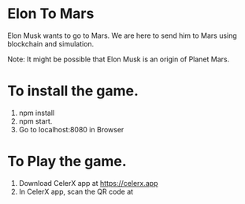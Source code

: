 # Elon To Mars
Elon Musk wants to go to Mars. We are here to send him to Mars using blockchain and simulation. 


Note: It might be possible that Elon Musk is an origin of Planet Mars.

# To install the game.
1. npm install
2. npm start.
3. Go to localhost:8080 in Browser

# To Play the game.
1. Download CelerX app at https://celerx.app
2. In CelerX app, scan the QR code at 